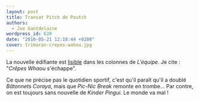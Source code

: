 ```yaml
---
layout: post
title: Transat Pitch de Poutch
authors:
  - Joe Gantdelaine
wordpress_id: 620
date: "2010-05-21 12:18:44 +0200"
cover: trimaran-crepes-wahou.jpg
---
```


La nouvelle édifiante est [lisible][1] dans les colonnes de _L'équipe_. Je cite
: "_Crêpes Whaou_ s'échappe".

Ce que ne précise pas le quotidien sportif, c'est qu'il paraît qu'il a doublé
_Bâtonnets Coraya_, mais que _Pic-Nic Break_ remonte en trombe… Par contre, on
est toujours sans nouvelle de _Kinder Pingui_. Le monde va mal !

[1]:
  http://www.lequipe.fr/Voile/breves2010/20100520_175231_crepes-whaou-s-echappe.html
